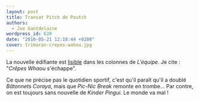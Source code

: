 ```yaml
---
layout: post
title: Transat Pitch de Poutch
authors:
  - Joe Gantdelaine
wordpress_id: 620
date: "2010-05-21 12:18:44 +0200"
cover: trimaran-crepes-wahou.jpg
---
```


La nouvelle édifiante est [lisible][1] dans les colonnes de _L'équipe_. Je cite
: "_Crêpes Whaou_ s'échappe".

Ce que ne précise pas le quotidien sportif, c'est qu'il paraît qu'il a doublé
_Bâtonnets Coraya_, mais que _Pic-Nic Break_ remonte en trombe… Par contre, on
est toujours sans nouvelle de _Kinder Pingui_. Le monde va mal !

[1]:
  http://www.lequipe.fr/Voile/breves2010/20100520_175231_crepes-whaou-s-echappe.html
